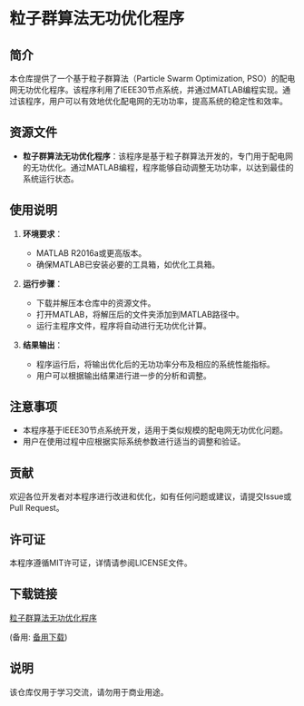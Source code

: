 # 粒子群算法无功优化程序

## 简介

本仓库提供了一个基于粒子群算法（Particle Swarm Optimization, PSO）的配电网无功优化程序。该程序利用了IEEE30节点系统，并通过MATLAB编程实现。通过该程序，用户可以有效地优化配电网的无功功率，提高系统的稳定性和效率。

## 资源文件

- **粒子群算法无功优化程序**：该程序是基于粒子群算法开发的，专门用于配电网的无功优化。通过MATLAB编程，程序能够自动调整无功功率，以达到最佳的系统运行状态。

## 使用说明

1. **环境要求**：
   - MATLAB R2016a或更高版本。
   - 确保MATLAB已安装必要的工具箱，如优化工具箱。

2. **运行步骤**：
   - 下载并解压本仓库中的资源文件。
   - 打开MATLAB，将解压后的文件夹添加到MATLAB路径中。
   - 运行主程序文件，程序将自动进行无功优化计算。

3. **结果输出**：
   - 程序运行后，将输出优化后的无功功率分布及相应的系统性能指标。
   - 用户可以根据输出结果进行进一步的分析和调整。

## 注意事项

- 本程序基于IEEE30节点系统开发，适用于类似规模的配电网无功优化问题。
- 用户在使用过程中应根据实际系统参数进行适当的调整和验证。

## 贡献

欢迎各位开发者对本程序进行改进和优化，如有任何问题或建议，请提交Issue或Pull Request。

## 许可证

本程序遵循MIT许可证，详情请参阅LICENSE文件。

## 下载链接
[粒子群算法无功优化程序](https://pan.quark.cn/s/4f18d5103c47) 

(备用: [备用下载](https://pan.baidu.com/s/1U9MZsJk8uYjU_J6a3Iqwzw?pwd=1234))

## 说明

该仓库仅用于学习交流，请勿用于商业用途。
